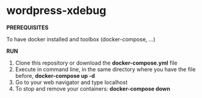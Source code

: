 # wordpress-xdebug
**PREREQUISITES**

To have docker installed and toolbox (docker-compose, ...)

**RUN**

 1. Clone this repository or download the **docker-compose.yml** file
 2. Execute in command line, in the same directory where you have the
    file before, **docker-compose up -d**
 3. Go to your web navigator and type localhost
 4. To stop and remove your containers: **docker-compose down**
